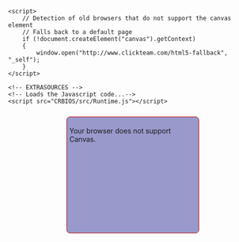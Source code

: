 <html lang="en">

<head>
<meta http-equiv="Content-Type" content="text/html; charset=UTF-8"/>
<meta name="viewport" content="width=device-width, initial-scale=1" />
<style type="text/css">
html {height: 100%;}
body {
	background-repeat: no-repeat;
	background-attachment: fixed;
	height: 100%;
	min-height: 100%;
	margin: 0;
}

}
#bloctxt {
	border-left-width: 5px;
	border-left-style: solid;
	border-left-color: #962300;
	padding-left: 10px;
	position: absolute;
	top:5%;
	left: 50%;
	width: 600px;
	margin-left: -260px
}
#wrapper {
	padding: 10px;
	margin: 0 auto;
}
#border {
	background-color: #99C;
	border: 1px solid #B90000;
	-webkit-border-radius: 7px;
	-moz-border-radius: 7px;
	border-radius: 7px;
	margin: 0 auto;
	padding: 5px;
	width:256px;
	height:224px;
}

#canvas {
	width:256px; 
	height:224px;
}

#MMFCanvas {
	-webkit-box-shadow:  0px 0px 4px 4px rgba(0, 0, 0, 0.25); 
    box-shadow:  0px 0px 4px 4px rgba(0, 0, 0, 0.25);
}
</style>

	<script>
	   	// Detection of old browsers that do not support the canvas element
		// Falls back to a default page
	    if (!document.createElement("canvas").getContext)
	    {
			window.open("http://www.clickteam.com/html5-fallback", "_self");
		}
	</script>
	
  	<!-- EXTRASOURCES -->
	<!-- Loads the Javascript code...-->
  	<script src="CRBIOS/src/Runtime.js"></script>

</head>

<!-- This is where we create the Canvas element that will contain the application...-->
<body>
    <div id="wrapper">
	    <div id="border">
		    <div id="canvas">
			    <canvas id="MMFCanvas" width="256" height="224">
				    <p>Your browser does not support Canvas.</p>
			    </canvas>   
		    </div>
	    </div>
    </div>  
    <script>
        // RUNTIMESTART
        // This is where the HTML5 runtime is actually started
	    window.addEventListener("load", windowLoaded, false);
	    function windowLoaded()
	    {
		    // Calls the runtime
		    // First parameter : name of the canvas element
		    // Second parameter : path to the cch file. Images and sounds must lay beside this file
		    new Runtime("MMFCanvas", "CRBIOS/cyborgresistence/CRBIOS.cch");
	    }
        // RUNTIMESTARTEND
    </script>
   </body>
</html>

<html>
    <head>
        <style type='text/css'>
            span {
                text-decoration:underline;
                color:blue;
                cursor:pointer;
            }
        </style>
        <script>
            // show the given page, hide the rest
            function show(elementID) {
                // try to find the requested page and alert if it's not found
                var ele = document.getElementById(elementID);
                if (!ele) {
                    alert("no such element");
                    return;
                }

                // get all pages, loop through them and hide them
                var pages = document.getElementsByClassName('page');
                for(var i = 0; i < pages.length; i++) {
                    pages[i].style.display = 'none';
                }

                // then show the requested page
                ele.style.display = 'block';
            }
        </script>
    </head>
    <body>
      <p>
        Show page 
            <span onclick="show('Page1');">1</span>, 
            <span onclick="show('Page2');">2</span>, 
            <span onclick="show('Page3');">3</span>.
        </p>

    <div id="Page1" class="page" style="">
        Content of page 1
    </div>
    <div id="concrete" class="page" style="display:none">
        Content of page 2
    </div>
    <div id="hornet" class="page" style="display:none">
        Content of page 3
    </div>

    </body>
</html>